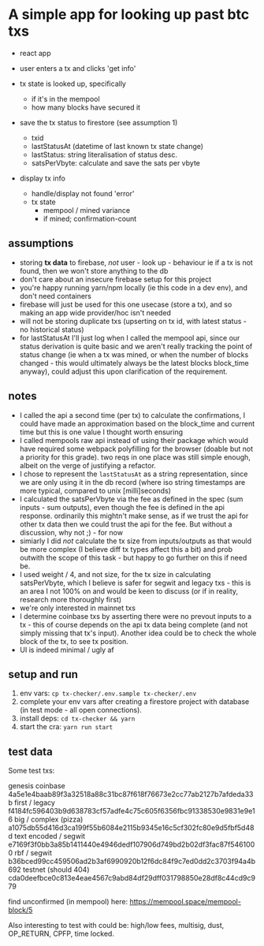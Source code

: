 
# A simple app for looking up past btc txs

- react app
- user enters a tx and clicks 'get info'
- tx state is looked up, specifically
  - if it's in the mempool
  - how many blocks have secured it
- save the tx status to firestore (see assumption 1)
  - txid
  - lastStatusAt (datetime of last known tx state change)
  - lastStatus: string literalisation of status desc.
  - satsPerVbyte: calculate and save the sats per vbyte

- display tx info
  - handle/display not found 'error'
  - tx state
    - mempool / mined variance
    - if mined; confirmation-count

## assumptions

- storing **tx data** to firebase, *not* user - look up - behaviour ie if a tx is not found, then we won't store anything to the db
- don't care about an insecure firebase setup for this project
- you're happy running yarn/npm locally (ie this code in a dev env), and don't need containers
- firebase will just be used for this one usecase (store a tx), and so making an app wide provider/hoc isn't needed
- will not be storing duplicate txs (upserting on tx id, with latest status - no historical status)
- for lastStatusAt I'll just log when I called the mempool api, since our status derivation is quite basic and we aren't really tracking the point of status change (ie when a tx was mined, or when the number of blocks changed - this would ultimately always be the latest blocks block_time anyway), could adjust this upon clarification of the requirement.

## notes

- I called the api a second time (per tx) to calculate the confirmations, I could have made an approximation based on the block_time and current time but this is one value I thought worth ensuring
- I called mempools raw api instead of using their package which would have required some webpack polyfilling for the browser (doable but not a priority for this grade). two reqs in one place was still simple enough, albeit on the verge of justifying a refactor.
- I chose to represent the `lastStatusAt` as a string representation, since we are only using it in the db record (where iso string timestamps are more typical, compared to unix [milli]seconds)
- I calculated the satsPerVbyte via the fee as defined in the spec (sum inputs - sum outputs), even though the fee is defined in the api response. ordinarily this mightn't make sense, as if we trust the api for other tx data then we could trust the api for the fee. But without a discussion, why not ;) - for now
- simiarly I did *not* calculate the tx size from inputs/outputs as that would be more complex (I believe diff tx types affect this a bit) and prob outwith the scope of this task - but happy to go further on this if need be.
- I used weight / 4, and not size, for the tx size in calculating satsPerVbyte, which I believe is safer for segwit and legacy txs - this is an area I not 100% on and would be keen to discuss (or if in reality, research more thoroughly first)
- we're only interested in mainnet txs
- I determine coinbase txs by asserting there were no prevout inputs to a tx - this of course depends on the api tx data being complete (and not simply missing that tx's input). Another idea could be to check the whole block of the tx, to see tx position.
- UI is indeed minimal / ugly af

## setup and run

1. env vars: `cp tx-checker/.env.sample tx-checker/.env`
2. complete your env vars after creating a firestore project with database (in test mode - all open connections).
3. install deps: `cd tx-checker && yarn`
4. start the cra: `yarn run start`

## test data

Some test txs:

genesis coinbase 4a5e1e4baab89f3a32518a88c31bc87f618f76673e2cc77ab2127b7afdeda33b
first / legacy f4184fc596403b9d638783cf57adfe4c75c605f6356fbc91338530e9831e9e16
big / complex (pizza) a1075db55d416d3ca199f55b6084e2115b9345e16c5cf302fc80e9d5fbf5d48d
text encoded / segwit e7169f3f0bb3a85b1411440e4946dedf107906d749bd2b02df3fac87f5461000
rbf / segwit b36bced99cc459506ad2b3af6990920b12f6dc84f9c7ed0dd2c3703f94a4b692
testnet (should 404) cda0deefbce0c813e4eae4567c9abd84df29dff031798850e28df8c44cd9c979

find unconfirmed (in mempool) here: https://mempool.space/mempool-block/5

Also interesting to test with could be: high/low fees, multisig, dust, OP_RETURN, CPFP, time locked.
